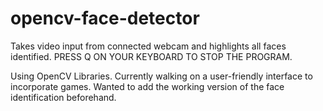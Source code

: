 # opencv-face-detector
Takes video input from connected webcam and highlights all faces identified.
PRESS Q ON YOUR KEYBOARD TO STOP THE PROGRAM.

Using OpenCV Libraries. 
Currently walking on a user-friendly interface to incorporate games.
Wanted to add the working version of the face identification beforehand.

